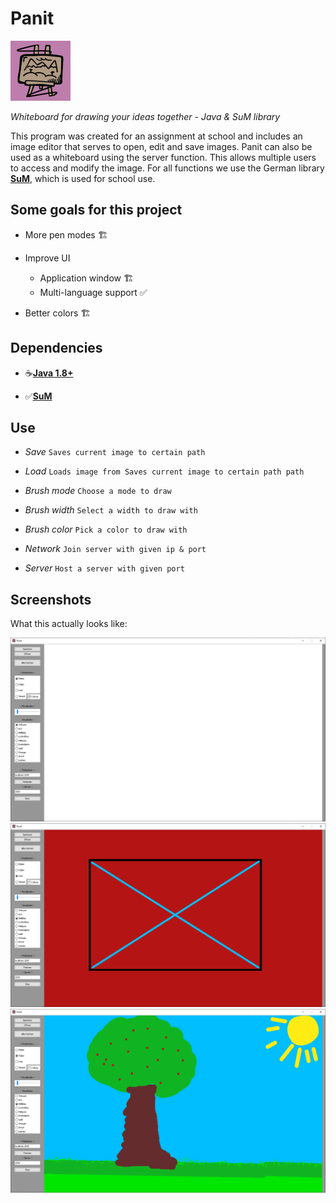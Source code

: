 # Panit
![The Logo](https://github.com/2-Bored-Kids/Panit/blob/main/resources/icon.png?raw=true)

*Whiteboard for drawing your ideas together - Java & SuM library*

This program was created for an assignment at school and includes
an image editor that serves to open, edit and save images.
Panit can also be used as a whiteboard using the server function.
This allows multiple users to access and modify the image.
For all functions we use the German library
[__SuM__](https://www.mg-werl.de/sum/), which is used for school use.

## Some goals for this project

* More pen modes 🏗️

* Improve UI
  * Application window 🏗️
  * Multi-language support ✅

* Better colors 🏗️

## Dependencies

+ ☕️[__Java 1.8+__](https://www.oracle.com/java/technologies/downloads/)

+ ✅️[__SuM__](https://www.mg-werl.de/sum/)

## Use

+ *Save* `Saves current image to certain path`


+ *Load* `Loads image from Saves current image to certain path path`


+ *Brush mode* `Choose a mode to draw`


+ *Brush width* `Select a width to draw with`


+ *Brush color* `Pick a color to draw with`


+ *Network* `Join server with given ip & port`


+ *Server* `Host a server with given port`

## Screenshots

What this actually looks like:

![Screenshot1](https://github.com/2-Bored-Kids/Panit/blob/main/screenshots/Panit0.png?raw=tue)
![Screenshot1](https://github.com/2-Bored-Kids/Panit/blob/main/screenshots/Panit1.png?raw=tue)
![Screenshot1](https://github.com/2-Bored-Kids/Panit/blob/main/screenshots/Panit2.png?raw=tue)
